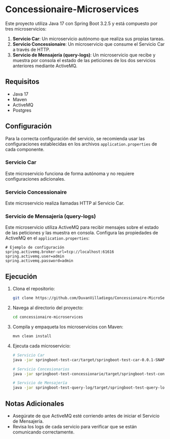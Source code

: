 # Concessionaire-Microservices

Este proyecto utiliza Java 17 con Spring Boot 3.2.5 y está compuesto por tres microservicios:

1. **Servicio Car**: Un microservicio autónomo que realiza sus propias tareas.
2. **Servicio Concessionaire**: Un microservicio que consume el Servicio Car a través de HTTP.
3. **Servicio de Mensajería (query-logs)**: Un microservicio que recibe y muestra por consola el estado de las peticiones de los dos servicios anteriores mediante ActiveMQ.

## Requisitos

- Java 17
- Maven
- ActiveMQ
- Postgres

## Configuración

Para la correcta configuración del servicio, se recomienda usar las configuraciones establecidas en los archivos `application.properties` de cada componente.

### Servicio Car

Este microservicio funciona de forma autónoma y no requiere configuraciones adicionales.

### Servicio Concessionaire

Este microservicio realiza llamadas HTTP al Servicio Car.

### Servicio de Mensajería (query-logs)

Este microservicio utiliza ActiveMQ para recibir mensajes sobre el estado de las peticiones y las muestra en consola. Configura las propiedades de ActiveMQ en el `application.properties`:

```properties
# Ejemplo de configuración
spring.activemq.broker-url=tcp://localhost:61616
spring.activemq.user=admin
spring.activemq.password=admin
```

## Ejecución

1. Clona el repositorio:
   ```sh
   git clone https://github.com/DuvanVilladiego/Concessionaire-MicroServices.git
   ```

2. Navega al directorio del proyecto:
   ```sh
   cd concessionaire-microservices
   ```

3. Compila y empaqueta los microservicios con Maven:
   ```sh
   mvn clean install
   ```

4. Ejecuta cada microservicio:
   ```sh
   # Servicio Car
   java -jar springboot-test-car/target/springboot-test-car-0.0.1-SNAPSHOT.jar

   # Servicio Concesionarios
   java -jar springboot-test-concessionarie/target/springboot-test-concessionarie-0.0.1-SNAPSHOT.jar

   # Servicio de Mensajería
   java -jar springboot-test-query-log/target/springboot-test-query-log-0.0.1-SNAPSHOT.jar
   ```

## Notas Adicionales

- Asegúrate de que ActiveMQ esté corriendo antes de iniciar el Servicio de Mensajería.
- Revisa los logs de cada servicio para verificar que se están comunicando correctamente.